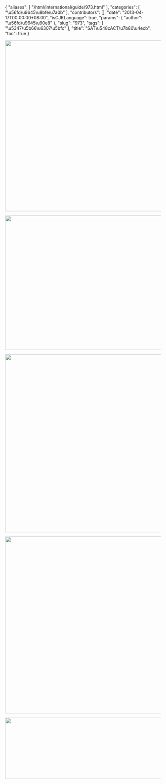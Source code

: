 {
    "aliases": [
        "/html/international/guide/973.html"
    ],
    "categories": [
        "\u56fd\u9645\u8bfe\u7a0b"
    ],
    "contributors": [],
    "date": "2013-04-17T00:00:00+08:00",
    "isCJKLanguage": true,
    "params": {
        "author": "\u56fd\u9645\u90e8"
    },
    "slug": "973",
    "tags": [
        "\u5347\u5b66\u6307\u5bfc"
    ],
    "title": "SAT\u548cACT\u7b80\u4ecb",
    "toc": true
}

<img
    src="https://cdn.tfls.online/mirror/full/ddee6e0148bb1faf3055c629fbb80dd9762daa13.jpg"
    style="display:block;margin-left:auto;margin-right:auto;"
    decoding="async"
    fetchpriority="auto"
    loading="lazy"
    height="552"
    width="661"
/>


<img
    src="https://cdn.tfls.online/mirror/full/958b8bf37bd1a1cdfa17135cb9e190ce5c773773.jpg"
    style="display:block;margin-left:auto;margin-right:auto;"
    decoding="async"
    fetchpriority="auto"
    loading="lazy"
    height="434"
    width="667"
/>


<img
    src="https://cdn.tfls.online/mirror/full/30ae7a174a9e1c9e26ce1a19e53e9708dff23089.jpg"
    style="display:block;margin-left:auto;margin-right:auto;"
    decoding="async"
    fetchpriority="auto"
    loading="lazy"
    height="575"
    width="660"
/>


<img
    src="https://cdn.tfls.online/mirror/full/39dae2375538dd0c8e5551c75567be8eef0b1fda.jpg"
    style="display:block;margin-left:auto;margin-right:auto;"
    decoding="async"
    fetchpriority="auto"
    loading="lazy"
    height="571"
    width="662"
/>


<img
    src="https://cdn.tfls.online/mirror/full/70ccadf617d08d2217e5a911bd467b46a8ec1928.jpg"
    style="display:block;margin-left:auto;margin-right:auto;"
    decoding="async"
    fetchpriority="auto"
    loading="lazy"
    height="198"
    width="660"
/>

